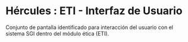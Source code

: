 # Hércules : ETI \- Interfaz de Usuario



Conjunto de pantalla identificado para interacción del usuario con el sistema SGI dentro del módulo ética (ETI).




